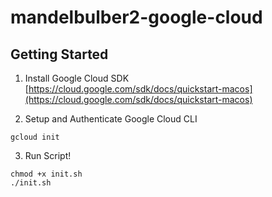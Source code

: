 # mandelbulber2-google-cloud

## Getting Started

1. Install Google Cloud SDK
   [https://cloud.google.com/sdk/docs/quickstart-macos](https://cloud.google.com/sdk/docs/quickstart-macos)

2. Setup and Authenticate Google Cloud CLI

```
gcloud init
```

3. Run Script!

```
chmod +x init.sh
./init.sh
```
